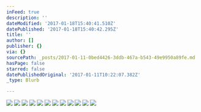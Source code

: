 ```yaml
---
inFeed: true
description: ''
dateModified: '2017-01-18T15:40:41.510Z'
datePublished: '2017-01-18T15:40:42.295Z'
title: ''
author: []
publisher: {}
via: {}
sourcePath: _posts/2017-01-11-0bed4426-3ddb-467a-b543-49e9950a89fe.md
hasPage: false
starred: false
datePublishedOriginal: '2017-01-11T10:22:07.382Z'
_type: Blurb

---
```

![](https://imgflo.herokuapp.com/graph/2b2431f8e7ba7b0/18b9bd5e7f1fc88f6475f06354b0c62c/croprotate.jpg?cropheight=2187&cropwidth=3510&degrees=0&input=https%3A%2F%2Fthe-grid-user-content.s3-us-west-2.amazonaws.com%2Fd11914c7-8b3d-4d04-801d-13184a968bf8.jpg&x=0&y=0)
![](https://s3-us-west-2.amazonaws.com/the-grid-img/p/e54a2194140316d34efcd268cebadb7a1528a08c.jpg)
![](https://s3-us-west-2.amazonaws.com/the-grid-img/p/fe147a86a1c4a3f3620272b81a9e13af44401357.jpg)
![](https://the-grid-user-content.s3-us-west-2.amazonaws.com/024b17db-e650-4bdf-99a4-0d530b58e8d4.jpg)
![](https://s3-us-west-2.amazonaws.com/the-grid-img/p/84988f9dcf5074e520b6b767e280b70cfb94da4b.jpg)
![](https://the-grid-user-content.s3-us-west-2.amazonaws.com/d96d6d12-bc45-4ae9-81b4-113a373583f0.jpg)
![](https://the-grid-user-content.s3-us-west-2.amazonaws.com/678cf064-6410-4475-982c-38ce758854f8.jpg)
![](https://the-grid-user-content.s3-us-west-2.amazonaws.com/cdedbac1-87e5-4a79-9b63-4c1d6c7e4ab1.jpg)
![](https://the-grid-user-content.s3-us-west-2.amazonaws.com/1b3156d0-012b-4a3f-b771-752ba2be206a.jpg)
![](https://the-grid-user-content.s3-us-west-2.amazonaws.com/c0dea517-a790-45c9-a71c-cab7f96c3e5c.jpg)
![](https://the-grid-user-content.s3-us-west-2.amazonaws.com/cd3794c9-01f2-4486-8ca2-bae37c1c70e2.jpg)
![](https://the-grid-user-content.s3-us-west-2.amazonaws.com/fb31c41f-4f0f-411e-bba5-3707f861024c.jpg)